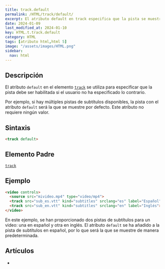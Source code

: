 ```yaml
---
title: track.default
permalink: /HTML/track/default/
excerpt: El atributo default en track especifica que la pista se muestra por defecto.
date: 2024-01-09
last_modified_at: 2024-01-10
key: HTML.t.track.default
category: HTML
tags: [atributo html,html 5]
image: "/assets/images/HTML.png"
sidebar:
  nav: html
---
```


## Descripción


El atributo `default` en el elemento [`track`](https://www.w3api.com/HTML/track/) se utiliza para especificar que la pista debe ser habilitada si el usuario no ha especificado lo contrario.


Por ejemplo, si hay múltiples pistas de subtítulos disponibles, la pista con el atributo `default` será la que se muestre por defecto. Este atributo no requiere ningún valor.


## Sintaxis


```html
<track default>
```


## Elemento Padre


[`track`](https://www.w3api.com/HTML/track/)


## Ejemplo


```html
<video controls>
  <source src="mivideo.mp4" type="video/mp4">
  <track src="sub_es.vtt" kind="subtitles" srclang="es" label="Español" default>
  <track src="sub_en.vtt" kind="subtitles" srclang="en" label="Inglés">
</video>

```


En este ejemplo, se han proporcionado dos pistas de subtítulos para un video: una en español y otra en inglés. El atributo `default` se ha añadido a la pista de subtítulos en español, por lo que será la que se muestre de manera predeterminada.


## Artículos

- 
